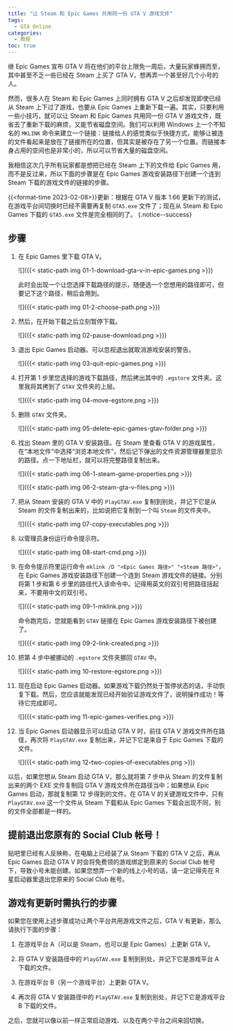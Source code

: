 ```yaml
---
title: "让 Steam 和 Epic Games 共用同一份 GTA V 游戏文件"
tags:
  - GTA Online
categories:
  - 教程
toc: true
---
```


继 Epic Games 宣布 GTA V 将在他们的平台上限免一周后，大量玩家蜂拥而至，其中甚至不乏一些已经在 Steam 上买了 GTA V，想再弄一个甚至好几个小号的人。

然而，很多人在 Steam 和 Epic Games 上同时拥有 GTA V 之后却发现即使已经从 Steam 上下过了游戏，也要从 Epic Games 上重新下载一遍。其实，只要利用一些小技巧，就可以让 Steam 和 Epic Games 共用同一份 GTA V 游戏文件，既省去了重新下载的麻烦，又能节省磁盘空间。我们可以利用 Windows 上一个不知名的 `MKLINK` 命令来建立一个链接：链接给人的感觉类似于快捷方式，能够让被连的文件看起来是放在了链接所在的位置，但其实是被存在了另一个位置。而链接本身占用的空间也是非常小的，所以可以节省大量的磁盘空间。

我相信这次几乎所有玩家都是想把已经在 Steam 上下的文件给 Epic Games 用，而不是反过来，所以下面的步骤是在 Epic Games 游戏安装路径下创建一个连到 Steam 下载的游戏文件的链接的步骤。

{{<format-time 2023-02-08>}}更新：根据在 GTA V 版本 1.66 更新下的测试，在游戏平台间切换时已经不需要再复制 `GTA5.exe` 文件了；现在从 Steam 和 Epic Games 下载的 `GTA5.exe` 文件是完全相同的了。
{.notice--success}

## 步骤

1.  在 Epic Games 里下载 GTA V。

    ![]({{< static-path img 01-1-download-gta-v-in-epic-games.png >}})

    此时会出现一个让您选择下载路径的提示，随便选一个您想用的路径即可，但要记下这个路径，稍后会用到。

    ![]({{< static-path img 01-2-choose-path.png >}})

2.  然后，在开始下载之后立刻暂停下载。

    ![]({{< static-path img 02-pause-download.png >}})

3.  退出 Epic Games 启动器。可以忽视退出就取消游戏安装的警告。

    ![]({{< static-path img 03-quit-epic-games.png >}})

4.  打开第 1 步里您选择的游戏下载路径，然后拷出其中的 `.egstore` 文件夹。这里我将其拷到了 `GTAV` 文件夹的上层。

    ![]({{< static-path img 04-move-egstore.png >}})

5.  删除 `GTAV` 文件夹。

    ![]({{< static-path img 05-delete-epic-games-gtav-folder.png >}})

6.  找出 Steam 里的 GTA V 安装路径。在 Steam 里查看 GTA V 的游戏属性，在“本地文件”中选择“浏览本地文件”，然后记下弹出的文件资源管理器里显示的路径。点一下地址栏，就可以将完整路径复制出来。

    ![]({{< static-path img 06-1-steam-game-properties.png >}})

    ![]({{< static-path img 06-2-steam-gta-v-files.png >}})

7.  把从 Steam 安装的 GTA V 中的 `PlayGTAV.exe` 复制到别处，并记下它是从 Steam 的文件复制出来的，比如说把它复制到一个叫 `Steam` 的文件夹中。

    ![]({{< static-path img 07-copy-executables.png >}})

8.  以管理员身份运行命令提示符。

    ![]({{< static-path img 08-start-cmd.png >}})

9.  在命令提示符里运行命令 `mklink /D "<Epic Games 路径>" "<Steam 路径>"`，在 Epic Games 游戏安装路径下创建一个连到 Steam 游戏文件的链接。分别将第 1 步和第 6 步里的路径代入该命令中。记得用英文的双引号把路径括起来，不要用中文的双引号。

    ![]({{< static-path img 09-1-mklink.png >}})

    命令跑完后，您就能看到 `GTAV` 链接在 Epic Games 游戏安装路径下被创建了。

    ![]({{< static-path img 09-2-link-created.png >}})

10. 把第 4 步中被挪动的 `.egstore` 文件夹挪回 `GTAV` 中。

    ![]({{< static-path img 10-restore-egstore.png >}})

11. 现在启动 Epic Games 启动器。如果游戏下载仍然处于暂停状态的话，手动恢复下载。然后，您应该就能发现已经开始验证游戏文件了，说明操作成功！等待它完成即可。

    ![]({{< static-path img 11-epic-games-verifies.png >}})

12. 当 Epic Games 启动器显示可以启动 GTA V 时，前往 GTA V 游戏文件所在路径，再次将 `PlayGTAV.exe` 复制出来，并记下它是来自于 Epic Games 下载的文件。

    ![]({{< static-path img 12-two-copies-of-executables.png >}})

以后，如果您想从 Steam 启动 GTA V，那么就将第 7 步中从 Steam 的文件复制出来的两个 EXE 文件复制回 GTA V 游戏文件所在路径当中；如果想从 Epic Games 启动，那就复制第 12 步得到的文件。在 GTA V 的关键游戏文件中，只有 `PlayGTAV.exe` 这一个文件从 Steam 下载和从 Epic Games 下载会出现不同，别的文件全部都是一样的。

## 提前退出您原有的 Social Club 帐号！

贴吧里已经有人反映称，在电脑上已经装了从 Steam 下载的 GTA V 之后，再从 Epic Games 启动 GTA V 时会将免费领的游戏绑定到原来的 Social Club 帐号下，导致小号未能创建。如果您想弄一个新的线上小号的话，请一定记得先在 R 星启动器里退出您原来的 Social Club 帐号。

## 游戏有更新时需执行的步骤

如果您在使用上述步骤成功让两个平台共用游戏文件之后，GTA V 有更新，那么请执行下面的步骤：

1.	在游戏平台 A（可以是 Steam，也可以是 Epic Games）上更新 GTA V。

2.	将 GTA V 安装路径中的 `PlayGTAV.exe` 复制到别处，并记下它是游戏平台 A 下载的文件。

3.	在游戏平台 B（另一个游戏平台）上更新 GTA V。

4.	再次将 GTA V 安装路径中的 `PlayGTAV.exe` 复制到别处，并记下它是游戏平台 B 下载的文件。

之后，您就可以像以前一样正常启动游戏、以及在两个平台之间来回切换。
